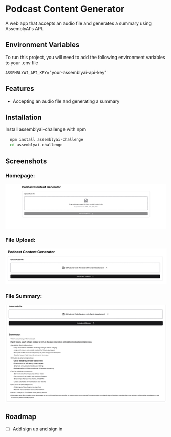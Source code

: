 # Podcast Content Generator

A web app that accepts an audio file and generates a summary using AssemblyAI's API.

## Environment Variables

To run this project, you will need to add the following environment variables to your .env file

`ASSEMBLYAI_API_KEY`="your-assemblyai-api-key"

## Features

- Accepting an audio file and generating a summary

## Installation

Install assemblyai-challenge with npm

```bash
  npm install assemblyai-challenge
  cd assemblyai-challenge
```

## Screenshots

### Homepage:

![Homepage](./public/homepage.png)

### File Upload:

![File Upload](./public/file-upload.png)

### File Summary:

![File Summary](./public/file-summary.png)

## Roadmap

- [ ] Add sign up and sign in
